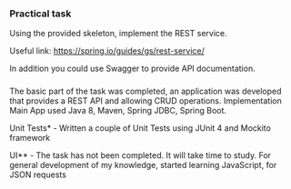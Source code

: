 ### Practical task

Using the provided skeleton, implement the REST service.

Useful link: https://spring.io/guides/gs/rest-service/

In addition you could use Swagger to provide API documentation.
        
###

The basic part of the task was completed, an application was developed that provides a REST API and
allowing CRUD operations. Implementation Main App used Java 8, Maven, Spring JDBC, Spring Boot.

Unit Tests* - Written a couple of Unit Tests using JUnit 4 and Mockito framework

UI** - The task has not been completed. It will take time to study. For general development of my knowledge, started learning JavaScript, for JSON requests
  

